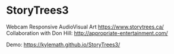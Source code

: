 # StoryTrees3
Webcam Responsive AudioVisual Art
https://www.storytrees.ca/
Collaboration with Don Hill: http://appropriate-entertainment.com/

Demo: https://kylemath.github.io/StoryTrees3/

